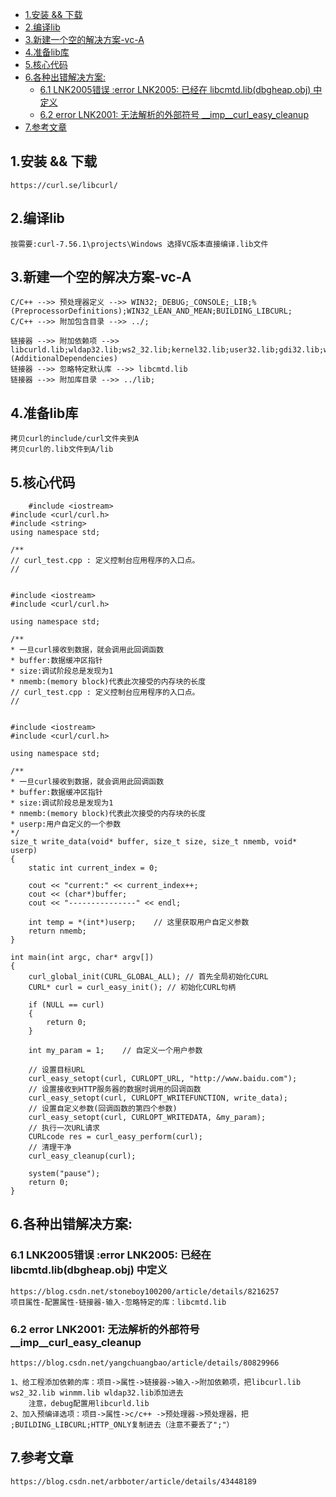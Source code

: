 
- [1.安装 && 下载](#1安装--下载)
- [2.编译lib](#2编译lib)
- [3.新建一个空的解决方案-vc-A](#3新建一个空的解决方案-vc-a)
- [4.准备lib库](#4准备lib库)
- [5.核心代码](#5核心代码)
- [6.各种出错解决方案:](#6各种出错解决方案)
  - [6.1 LNK2005错误 :error LNK2005: 已经在 libcmtd.lib(dbgheap.obj) 中定义](#61-lnk2005错误-error-lnk2005-已经在-libcmtdlibdbgheapobj-中定义)
  - [6.2 error LNK2001: 无法解析的外部符号 __imp__curl_easy_cleanup](#62-error-lnk2001-无法解析的外部符号-__imp__curl_easy_cleanup)
- [7.参考文章](#7参考文章)

## 1.安装 && 下载
    https://curl.se/libcurl/

## 2.编译lib
    按需要:curl-7.56.1\projects\Windows 选择VC版本直接编译.lib文件

## 3.新建一个空的解决方案-vc-A
    C/C++ -->> 预处理器定义 -->> WIN32;_DEBUG;_CONSOLE;_LIB;%(PreprocessorDefinitions);WIN32_LEAN_AND_MEAN;BUILDING_LIBCURL;
    C/C++ -->> 附加包含目录 -->> ../;

    链接器 -->> 附加依赖项 -->> libcurld.lib;wldap32.lib;ws2_32.lib;kernel32.lib;user32.lib;gdi32.lib;winspool.lib;comdlg32.lib;advapi32.lib;shell32.lib;ole32.lib;oleaut32.lib;uuid.lib;odbc32.lib;odbccp32.lib;%(AdditionalDependencies)
    链接器 -->> 忽略特定默认库 -->> libcmtd.lib
    链接器 -->> 附加库目录 -->> ../lib;

## 4.准备lib库
    拷贝curl的include/curl文件夹到A
    拷贝curl的.lib文件到A/lib

## 5.核心代码
```
    #include <iostream>
#include <curl/curl.h>
#include <string>
using namespace std;

/**
// curl_test.cpp : 定义控制台应用程序的入口点。
//


#include <iostream>
#include <curl/curl.h>

using namespace std;

/**
* 一旦curl接收到数据，就会调用此回调函数
* buffer:数据缓冲区指针
* size:调试阶段总是发现为1
* nmemb:(memory block)代表此次接受的内存块的长度
// curl_test.cpp : 定义控制台应用程序的入口点。
//


#include <iostream>
#include <curl/curl.h>

using namespace std;

/**
* 一旦curl接收到数据，就会调用此回调函数
* buffer:数据缓冲区指针
* size:调试阶段总是发现为1
* nmemb:(memory block)代表此次接受的内存块的长度
* userp:用户自定义的一个参数
*/
size_t write_data(void* buffer, size_t size, size_t nmemb, void* userp)
{
	static int current_index = 0;

	cout << "current:" << current_index++;
	cout << (char*)buffer;
	cout << "---------------" << endl;

	int temp = *(int*)userp;    // 这里获取用户自定义参数
	return nmemb;
}

int main(int argc, char* argv[])
{
	curl_global_init(CURL_GLOBAL_ALL); // 首先全局初始化CURL
	CURL* curl = curl_easy_init(); // 初始化CURL句柄

	if (NULL == curl)
	{
		return 0;
	}

	int my_param = 1;    // 自定义一个用户参数

	// 设置目标URL
	curl_easy_setopt(curl, CURLOPT_URL, "http://www.baidu.com");
	// 设置接收到HTTP服务器的数据时调用的回调函数
	curl_easy_setopt(curl, CURLOPT_WRITEFUNCTION, write_data);
	// 设置自定义参数(回调函数的第四个参数)
	curl_easy_setopt(curl, CURLOPT_WRITEDATA, &my_param);
	// 执行一次URL请求
	CURLcode res = curl_easy_perform(curl);
	// 清理干净
	curl_easy_cleanup(curl);

	system("pause");
	return 0;
}
```

## 6.各种出错解决方案:
   
### 6.1 LNK2005错误 :error LNK2005: 已经在 libcmtd.lib(dbgheap.obj) 中定义
    https://blog.csdn.net/stoneboy100200/article/details/8216257
    项目属性-配置属性-链接器-输入-忽略特定的库：libcmtd.lib

### 6.2 error LNK2001: 无法解析的外部符号 __imp__curl_easy_cleanup
    https://blog.csdn.net/yangchuangbao/article/details/80829966
    
    1、给工程添加依赖的库：项目->属性->链接器->输入->附加依赖项，把libcurl.lib ws2_32.lib winmm.lib wldap32.lib添加进去
        注意，debug配置用libcurld.lib
    2、加入预编译选项：项目->属性->c/c++ ->预处理器->预处理器，把  ;BUILDING_LIBCURL;HTTP_ONLY复制进去（注意不要丢了";"）

## 7.参考文章
    https://blog.csdn.net/arbboter/article/details/43448189    